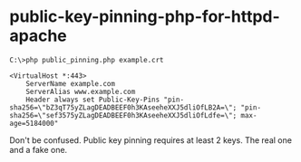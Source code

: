# public-key-pinning-php-for-httpd-apache

```
C:\>php public_pinning.php example.crt
```

```
<VirtualHost *:443>
	ServerName example.com
    ServerAlias www.example.com
    Header always set Public-Key-Pins "pin-sha256=\"bZ3qT75yZLagDEADBEEF0h3KAseeheXXJ5dliOfLB2A=\"; "pin-sha256=\"sef3575yZLagDEADBEEF0h3KAseeheXXJ5dliOfLdfe=\"; max-age=5184000"
````

Don't be confused. Public key pinning requires at least 2 keys. The real one and a fake one.
